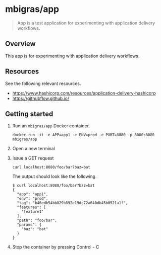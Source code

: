# mbigras/app

> App is a test application for experimenting with application delivery workflows.

## Overview

This app is for experimenting with application delivery workflows.

## Resources

See the following relevant resources.

* https://www.hashicorp.com/resources/application-delivery-hashicorp
* https://githubflow.github.io/

## Getting started

1. Run an `mbigras/app` Docker container.

   ```
   docker run -it -e APP=app1 -e ENV=prod -e PORT=8080 -p 8080:8080 mbigras/app
   ```

1. Open a new terminal
1. Issue a GET request

   ```
   curl localhost:8080/foo/bar?baz=bat
   ```

   The output should look like the following.

   ```
   $ curl localhost:8080/foo/bar?baz=bat
   {
     "app": "app1",
     "env": "prod",
     "tag": "b46edb54bb829b892e19dc72a640db45b0521a1f",
     "features": [
       "feature1"
     ],
     "path": "foo/bar",
     "params": {
       "baz": "bat"
     }
   }
   ```

1. Stop the container by pressing Control - C

